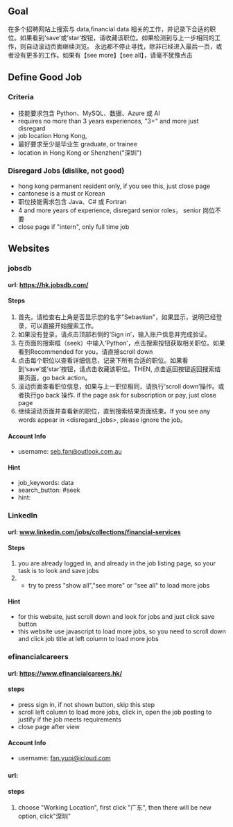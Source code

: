 ## Goal
在多个招聘网站上搜索与 data,financial data 相关的工作，并记录下合适的职位。如果看到‘save’或‘star’按钮，请收藏该职位。如果检测到与上一步相同的工作，则自动滚动页面继续浏览。
永远都不停止寻找，除非已经进入最后一页，或者没有更多的工作。如果有【see more】【see all】，请毫不犹豫点击

## Define Good Job
### Criteria
- 技能要求包含 Python、MySQL、数据、Azure 或 AI
- requires no more than 3 years experiences, "3+" and more just disregard
- job location Hong Kong, 
- 最好要求至少是毕业生 graduate, or trainee
- location in Hong Kong or Shenzhen("深圳")

### Disregard Jobs (dislike, not good)
- hong kong permanent resident only, if you see this, just close page
- cantonese is a must or Korean
- 职位技能需求包含 Java、C# 或 Fortran
- 4 and more years of experience, disregard senior roles， senior 岗位不要
- close page if "intern", only full time job

## Websites
### jobsdb
#### url: https://hk.jobsdb.com/
#### Steps
1. 首先，请检查右上角是否显示您的名字"Sebastian"，如果显示，说明已经登录，可以直接开始搜索工作。
2. 如果没有登录，请点击顶部右侧的‘Sign in’，输入账户信息并完成验证。
3. 在页面的搜索框（seek）中输入‘Python’，点击搜索按钮获取相关职位。如果看到Recommended for you，请直接scroll down
4. 点击每个职位以查看详细信息，记录下所有合适的职位。如果看到‘save’或‘star’按钮，请点击收藏该职位。THEN, 点击返回按钮返回搜索结果页面，go back action。
5. 滚动页面查看职位信息，如果与上一职位相同，请执行‘scroll down’操作。或者执行go back 操作. if the page ask for subscription or pay, just close page
6. 继续滚动页面并查看新的职位，直到搜索结果页面结束。If you see any words appear in <disregard_jobs>, please ignore the job。

#### Account Info
- username: seb.fan@outlook.com.au

#### Hint
- job_keywords: data
- search_button: #seek
- hint: 

### LinkedIn
#### url: www.linkedin.com/jobs/collections/financial-services
#### Steps
1. you are already logged in, and already in the job listing page, so your task is to look and save jobs
2. - try to press "show all","see more" or "see all" to load more jobs
#### Hint
- for this website, just scroll down and look for jobs and just click save button
- this website use javascript to load more jobs, so you need to scroll down and click job title at left column to load more jobs

### efinancialcareers
#### url: https://www.efinancialcareers.hk/
#### steps
- press sign in, if not shown button, skip this step
- scroll left column to load more jobs, click in, open the job posting to justify if the job meets requirements
- close page after view

#### Account Info
- username: fan.yuqi@icloud.com
### 
#### url: 
#### steps
1. choose "Working Location", first click "广东", then there will be new option, click"深圳"